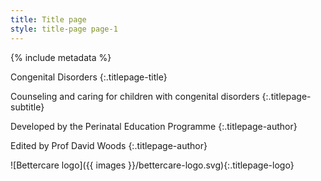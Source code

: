 ```yaml
---
title: Title page
style: title-page page-1
---
```


{% include metadata %}

Congenital Disorders
{:.titlepage-title}

Counseling and caring for children with congenital disorders
{:.titlepage-subtitle}

Developed by the Perinatal Education Programme
{:.titlepage-author}

Edited by Prof David Woods
{:.titlepage-author}

![Bettercare logo]({{ images }}/bettercare-logo.svg){:.titlepage-logo}
